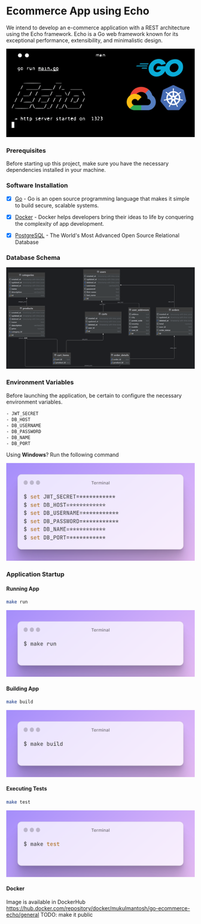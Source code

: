 # Ecommerce App using Echo

We intend to develop an e-commerce application with a REST
architecture using the Echo framework. Echo is a Go web framework
known for its exceptional performance, extensibility, and
minimalistic design.

![terminal](./misc/background.png)




### Prerequisites

Before starting up this project, make sure you have the necessary dependencies installed in your machine.

### Software Installation

- [x] [Go](https://go.dev/) - Go is an open source programming language that makes it simple to build secure, scalable systems.

- [x] [Docker](https://www.docker.com/) - Docker helps developers bring their ideas to life by conquering the complexity of app development.

- [x] [PostgreSQL](https://www.postgresql.org/) - The World's Most Advanced Open Source Relational Database



### Database Schema
![db_schema](./misc/ecommerce-db-design.png)


### Environment Variables

Before launching the application, be certain to configure the necessary environment variables.

```
- JWT_SECRET
- DB_HOST
- DB_USERNAME
- DB_PASSWORD
- DB_NAME
- DB_PORT
```
Using **Windows**? Run the following command

![windows-env](./misc/windows-env.png)


### Application Startup

#### Running App

```bash
make run
```
![run-app](./misc/run-app.png)

#### Building App

```bash
make build
```
![build-app](./misc/build-app.png)


#### Executing Tests

```bash
make test
```
![test-app](./misc/test-app.png)

#### Docker

Image is available in DockerHub https://hub.docker.com/repository/docker/mukulmantosh/go-ecommerce-echo/general
TODO: make it public

